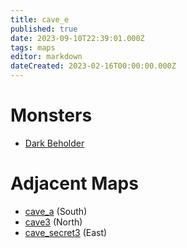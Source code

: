 ```yaml
---
title: cave_e
published: true
date: 2023-09-10T22:39:01.000Z
tags: maps
editor: markdown
dateCreated: 2023-02-16T00:00:00.000Z
---
```



# Monsters
 * [Dark Beholder](/monsters/dark-beholder)

# Adjacent Maps
 * [cave_a](/maps/cave_a) (South)
 * [cave3](/maps/cave3) (North)
 * [cave_secret3](/maps/cave_secret3) (East)
